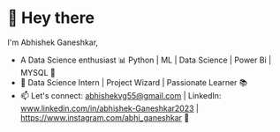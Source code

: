 # 👋 Hey there

I'm Abhishek Ganeshkar,
- A Data Science enthusiast 📊 Python | ML | Data Science | Power Bi | MYSQL 🚀
- 💼 Data Science Intern | Project Wizard | Passionate Learner 📚
- 📫 Let's connect: abhishekvg55@gmail.com | LinkedIn: www.linkedin.com/in/abhishek-Ganeshkar2023 | https://www.instagram.com/abhi_ganeshkar  🤝
